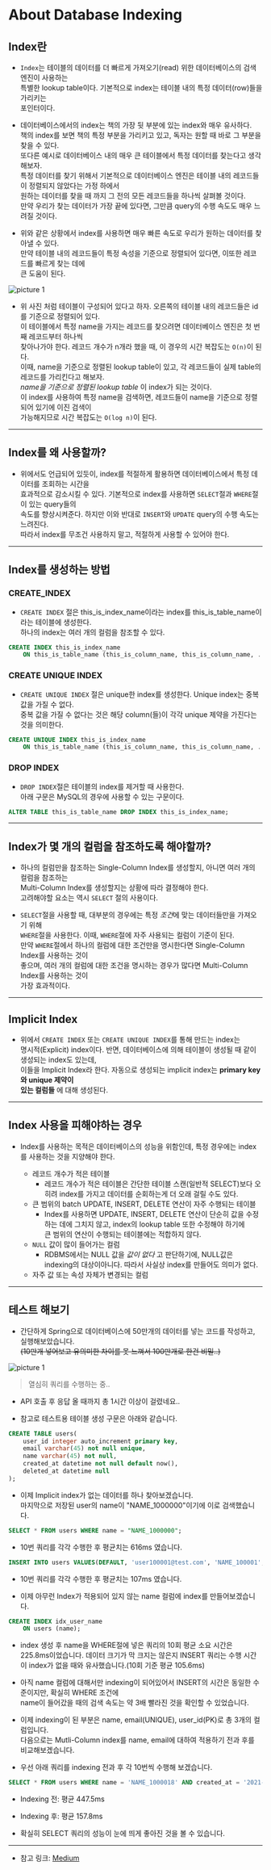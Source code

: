 # About Database Indexing

<h2>Index란</h2>

- `Index`는 테이블의 데이터를 더 빠르게 가져오기(read) 위한 데이터베이스의 검색 엔진이 사용하는  
  특별한 lookup table이다. 기본적으로 index는 테이블 내의 특정 데이터(row)들을 가리키는  
  포인터이다.

- 데이터베이스에서의 index는 책의 가장 뒷 부분에 있는 index와 매우 유사하다.  
  책의 index를 보면 책의 특정 부분을 가리키고 있고, 독자는 원할 때 바로 그 부분을 찾을 수 있다.  
  또다른 예시로 데이터베이스 내의 매우 큰 테이블에서 특정 데이터를 찾는다고 생각해보자.  
  특정 데이터를 찾기 위해서 기본적으로 데이터베이스 엔진은 테이블 내의 레코드들이 정렬되지 않았다는 가정 하에서  
  원하는 데이터를 찾을 때 까지 그 전의 모든 레코드들을 하나씩 살펴볼 것이다.  
  만약 우리가 찾는 데이터가 가장 끝에 있다면, 그만큼 query의 수행 속도도 매우 느려질 것이다.

- 위와 같은 상황에서 index를 사용하면 매우 빠른 속도로 우리가 원하는 데이터를 찾아낼 수 있다.  
  만약 테이블 내의 레코드들이 특정 속성을 기준으로 정렬되어 있다면, 이또한 레코드를 빠르게 찾는 데에  
  큰 도움이 된다.

![picture 1](../images/d5d87051446a8f68970d7df3bb75d35b8c851e1b7cf5f241ea35514342d7faff.png)

- 위 사진 처럼 테이블이 구성되어 있다고 하자. 오른쪽의 테이블 내의 레코드들은 id를 기준으로 정렬되어 있다.  
  이 테이블에서 특정 name을 가지는 레코드를 찾으려면 데이터베이스 엔진은 첫 번째 레코드부터 하나씩  
  찾아나가야 한다. 레코드 개수가 n개라 했을 때, 이 경우의 시간 복잡도는 `O(n)`이 된다.  
  이때, name을 기준으로 정렬된 lookup table이 있고, 각 레코드들이 실제 table의 레코드를 가리킨다고 해보자.  
  _name을 기준으로 정렬된 lookup table_ 이 index가 되는 것이다.  
  이 index를 사용하여 특정 name을 검색하면, 레코드들이 name을 기준으로 정렬되어 있기에 이진 검색이  
  가능해지므로 시간 복잡도는 `O(log n)`이 된다.

<hr/>

<h2>Index를 왜 사용할까?</h2>

- 위에서도 언급되어 있듯이, index를 적절하게 활용하면 데이터베이스에서 특정 데이터를 조회하는 시간을  
  효과적으로 감소시킬 수 있다. 기본적으로 index를 사용하면 `SELECT`절과 `WHERE`절이 있는 query들의  
  속도를 향상시켜준다. 하지만 이와 반대로 `INSERT`와 `UPDATE` query의 수행 속도는 느려진다.  
  따라서 index를 무조건 사용하지 말고, 적절하게 사용할 수 있어야 한다.

<hr/>

<h2>Index를 생성하는 방법</h2>

<h3>CREATE_INDEX</h3>

- `CREATE INDEX` 절은 this_is_index_name이라는 index를 this_is_table_name이라는 테이블에 생성한다.  
  하나의 index는 여러 개의 컬럼을 참조할 수 있다.

```sql
CREATE INDEX this_is_index_name
	ON this_is_table_name (this_is_column_name, this_is_column_name, ...);
```

<h3>CREATE UNIQUE INDEX</h3>

- `CREATE UNIQUE INDEX` 절은 unique한 index를 생성한다. Unique index는 중복 값을 가질 수 없다.  
  중복 값을 가질 수 없다는 것은 해당 column(들)이 각각 unique 제약을 가진다는 것을 의미한다.

```sql
CREATE UNIQUE INDEX this_is_index_name
	ON this_is_table_name (this_is_column_name, this_is_column_name, ...);
```

<h3>DROP INDEX</h3>

- `DROP INDEX`절은 테이블의 index를 제거할 때 사용한다.  
  아래 구문은 MySQL의 경우에 사용할 수 있는 구문이다.

```sql
ALTER TABLE this_is_table_name DROP INDEX this_is_index_name;
```

<hr/>

<h2>Index가 몇 개의 컬럼을 참조하도록 해야할까?</h2>

- 하나의 컬럼만을 참조하는 Single-Column Index를 생성할지, 아니면 여러 개의 컬럼을 참조하는  
  Multi-Column Index를 생성할지는 상황에 따라 결정해야 한다.  
  고려해야할 요소는 역시 `SELECT` 절의 사용이다.

- `SELECT`절을 사용할 때, 대부분의 경우에는 특정 *조건*에 맞는 데이터들만을 가져오기 위해  
  `WHERE`절을 사용한다. 이때, `WHERE`절에 자주 사용되는 컬럼이 기준이 된다.  
  만약 `WHERE`절에서 하나의 컬럼에 대한 조건만을 명시한다면 Single-Column Index를 사용하는 것이  
  좋으며, 여러 개의 컬럼에 대한 조건을 명시하는 경우가 많다면 Multi-Column Index를 사용하는 것이  
  가장 효과적이다.

<hr/>

<h2>Implicit Index</h2>

- 위에서 `CREATE INDEX` 또는 `CREATE UNIQUE INDEX`를 통해 만드는 index는  
  명시적(Explicit) index이다. 반면, 데이터베이스에 의해 테이블이 생성될 때 같이 생성되는 index도 있는데,  
  이들을 Implicit Index라 한다. 자동으로 생성되는 implicit index는 **primary key와 unique 제약이**  
  **있는 컬럼들** 에 대해 생성된다.

<hr/>

<h2>Index 사용을 피해야하는 경우</h2>

- Index를 사용하는 목적은 데이터베이스의 성능을 위함인데, 특정 경우에는 index를 사용하는 것을 지양해야 한다.

  - 레코드 개수가 적은 테이블
    - 레코드 개수가 적은 테이블은 간단한 테이블 스캔(일반적 SELECT)보다 오히려 index를 가지고 데이터를 순회하는게 더 오래 걸릴 수도 있다.
  - 큰 범위의 batch UPDATE, INSERT, DELETE 연산이 자주 수행되는 테이블
    - Index를 사용하면 UPDATE, INSERT, DELETE 연산이 단순히 값을 수정하는 데에 그치지 않고, index의 lookup table 또한 수정해야 하기에  
      큰 범위의 연산이 수행되는 테이블에는 적합하지 않다.
  - `NULL` 값이 많이 들어가는 컬럼
    - RDBMS에서는 NULL 값을 _값이 없다_ 고 판단하기에, NULL값은 indexing의 대상이아니다. 따라서 사실상 index를 만들어도 의미가 없다.
  - 자주 값 또는 속성 자체가 변경되는 컬럼

<hr/>

<h2>테스트 해보기</h2>

- 간단하게 Spring으로 데이터베이스에 50만개의 데이터를 넣는 코드를 작성하고, 실행해보았습니다.  
  ~~(10만개 넣어보고 유의미한 차이를 못 느껴서 100만개로 한건 비밀..)~~

![picture 1](../images/c7fc42b72672455f5a3ba94cffcc3217abf7d954aa4ae8d7205be1189674b714.png)

> 열심히 쿼리를 수행하는 중..

- API 호출 후 응답 올 때까지 총 1시간 이상이 걸렸네요..

- 참고로 테스트용 테이블 생성 구문은 아래와 같습니다.

```sql
CREATE TABLE users(
    user_id integer auto_increment primary key,
    email varchar(45) not null unique,
    name varchar(45) not null,
    created_at datetime not null default now(),
    deleted_at datetime null
);
```

- 이제 Implicit index가 없는 데이터를 하나 찾아보겠습니다.  
  마지막으로 저장된 user의 name이 "NAME_1000000"이기에 이로 검색했습니다.

```sql
SELECT * FROM users WHERE name = "NAME_1000000";
```

- 10번 쿼리를 각각 수행한 후 평균치는 616ms 였습니다.

```sql
INSERT INTO users VALUES(DEFAULT, 'user100001@test.com', 'NAME_100001', DEFAULT, NULL);
```

- 10번 쿼리를 각각 수행한 후 평균치는 107ms 였습니다.

- 이제 아무런 Index가 적용되어 있지 않는 name 컬럼에 index를 만들어보겠습니다.

```sql
CREATE INDEX idx_user_name
	ON users (name);
```

- index 생성 후 name을 WHERE절에 넣은 쿼리의 10회 평균 소요 시간은 225.8ms이었습니다.
  데이터 크기가 막 크지는 않은지 INSERT 쿼리는 수행 시간이 index가 없을 때와 유사했습니다.(10회 기준 평균 105.6ms)

- 아직 name 컬럼에 대해서만 indexing이 되어있어서 INSERT의 시간은 동일한 수준이지만, 확실히 WHERE 조건에  
  name이 들어갔을 때의 검색 속도는 약 3배 빨라진 것을 확인할 수 있었습니다.

- 이제 indexing이 된 부분은 name, email(UNIQUE), user_id(PK)로 총 3개의 컬럼입니다.  
  다음으로는 Mutli-Column index를 name, email에 대하여 적용하기 전과 후를 비교해보겠습니다.

- 우선 아래 쿼리를 indexing 전과 후 각 10번씩 수행해 보겠습니다.

```sql
SELECT * FROM users WHERE name = 'NAME_1000018' AND created_at = '2021-08-17 14:23:12';
```

- Indexing 전: 평균 447.5ms
- Indexing 후: 평균 157.8ms

- 확실히 SELECT 쿼리의 성능이 눈에 띄게 좋아진 것을 볼 수 있습니다.

<hr/>

- 참고 링크: <a href="https://medium.com/javarevisited/indexes-when-to-use-and-when-to-avoid-them-39c56e5a7329">Medium</a>
